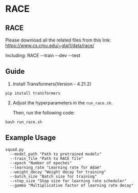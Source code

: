 # RACE

## RACE
Please download all the related files from this link:
https://www.cs.cmu.edu/~glai1/data/race/

Including: RACE
            --train
            --dev
            --test

## Guide

1. Install Transformers(Version - 4.21.2)
```
pip install transformers
```
2. Adjust the hyperparameters in the ```run_race.sh```.
   
   Then, run the following code:

```
bash run_race.sh
```

## Example Usage

```
squad.py
  --model_path "Path to pretrained models"
  --train_file "Path to RACE file"
  --epoch "Number of epoches"
  --learning_rate "Learning rate for Adam"
  --weight_decay "Weight decay for training"
  --batch_size "Batch size for training"
  --step_size "Step size for learning rate scheduler"
  --gamma "Multiplicative factor of learning rate decay"
```